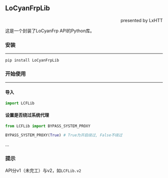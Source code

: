 ## LoCyanFrpLib

<p align="right">presented by LxHTT</p>

这是一个封装了LoCyanFrp API的Python库。

### 安装

___

```command
pip install LoCyanFrpLib
```

### 开始使用  

___

#### 导入  

```python
import LCFLib
```

#### 设置是否绕过系统代理  

```python
from LCFLib import BYPASS_SYSTEM_PROXY

BYPASS_SYSTEM_PROXY(True) # True为开启绕过, False不绕过
```

...

### 提示

API分v1（未完工）与v2，如`LCFLib.v2`
